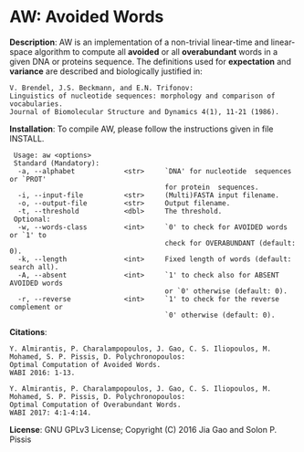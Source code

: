 AW: Avoided Words
===

<b>Description</b>: AW is an implementation of a non-trivial linear-time and linear-space algorithm to compute all <b>avoided</b> or all <b>overabundant</b> words in a given DNA or proteins sequence. The definitions used for <b>expectation</b> and <b>variance</b> are described and biologically justified in: 

```
V. Brendel, J.S. Beckmann, and E.N. Trifonov: 
Linguistics of nucleotide sequences: morphology and comparison of vocabularies.
Journal of Biomolecular Structure and Dynamics 4(1), 11-21 (1986).
```

<b>Installation</b>: To compile AW, please follow the instructions given in file INSTALL.

```
 Usage: aw <options>
 Standard (Mandatory):
  -a, --alphabet            <str>     `DNA' for nucleotide  sequences or `PROT'
                                      for protein  sequences. 
  -i, --input-file          <str>     (Multi)FASTA input filename.
  -o, --output-file         <str>     Output filename.
  -t, --threshold           <dbl>     The threshold.
 Optional:
  -w, --words-class         <int>     `0' to check for AVOIDED words or `1' to
                                      check for OVERABUNDANT (default: 0).
  -k, --length              <int>     Fixed length of words (default: search all).
  -A, --absent              <int>     `1' to check also for ABSENT AVOIDED words
                                      or `0' otherwise (default: 0).
  -r, --reverse             <int>     `1' to check for the reverse complement or
                                      `0' otherwise (default: 0).
```

<b>Citations</b>:

```
Y. Almirantis, P. Charalampopoulos, J. Gao, C. S. Iliopoulos, M. Mohamed, S. P. Pissis, D. Polychronopoulos: 
Optimal Computation of Avoided Words. 
WABI 2016: 1-13.

Y. Almirantis, P. Charalampopoulos, J. Gao, C. S. Iliopoulos, M. Mohamed, S. P. Pissis, D. Polychronopoulos: 
Optimal Computation of Overabundant Words. 
WABI 2017: 4:1-4:14.
```
<b>License</b>: GNU GPLv3 License; Copyright (C) 2016 Jia Gao and Solon P. Pissis
